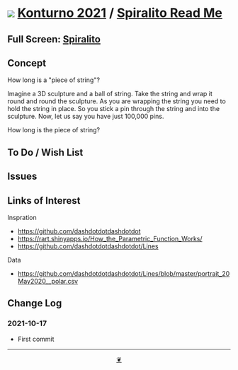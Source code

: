 # [![](https://pushme-pullyou.github.io/tootoo-2021/lib/assets/icons/mark-github.svg )](https://github.com/konturno/konturno.github.io/ "Source code on GitHub" ) [Konturno 2021]( https://kionturno.github.io/ "Home page" )  / [Spiralito Read Me]( https://konturno.github.io/#sandbox/spiralito/README.md)


<!--@@@
<div class=iframe-resize ><iframe src=https://konturno.github.io/sandbox/spiralito/ height=100% width=100% ></iframe></div>
_"Spiralito" in a resizable window. One finger to rotate. Two to zoom._
@@@-->

## Full Screen: [Spiralito]( https://konturno.github.io/sandbox/spiralito/ )

## Concept

How long is a "piece of string"?

Imagine a 3D sculpture and a ball of string. Take the string and wrap it round and round the sculpture. As you are wrapping the string you need to hold the string in place. So you stick a pin through the string and into the sculpture. Now, let us say you have just 100,000 pins.

How long is the piece of string?



## To Do / Wish List


## Issues


## Links of Interest

Inspration

* https://github.com/dashdotdotdashdotdot
* https://rart.shinyapps.io/How_the_Parametric_Function_Works/
* https://github.com/dashdotdotdashdotdot/Lines

Data
* https://github.com/dashdotdotdashdotdot/Lines/blob/master/portrait_20May2020__polar.csv

## Change Log


### 2021-10-17

* First commit


***

<center title="Hello! Click me to go up to the top" ><a class=aDingbat href=javascript:window.scrollTo(0,0);> ❦ </a></center>
